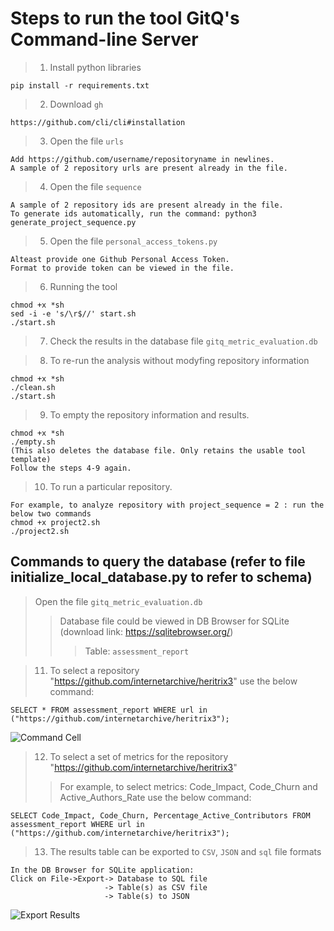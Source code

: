 # Steps to run the tool GitQ's Command-line Server
> 1. Install python libraries
````
pip install -r requirements.txt
````
> 2. Download ```gh```
````
https://github.com/cli/cli#installation
````
> 3. Open the file ```urls``` 
````
Add https://github.com/username/repositoryname in newlines. 
A sample of 2 repository urls are present already in the file.
````
> 4. Open the file ```sequence``` 
````
A sample of 2 repository ids are present already in the file.
To generate ids automatically, run the command: python3 generate_project_sequence.py
````
> 5. Open the file ```personal_access_tokens.py``` 
````
Alteast provide one Github Personal Access Token. 
Format to provide token can be viewed in the file.
````
> 6. Running the tool
````
chmod +x *sh
sed -i -e 's/\r$//' start.sh
./start.sh
````
> 7. Check the results in the database file ```gitq_metric_evaluation.db```

> 8. To re-run the analysis without modyfing repository information
````
chmod +x *sh
./clean.sh
./start.sh
````
> 9. To empty the repository information and results.
````
chmod +x *sh
./empty.sh
(This also deletes the database file. Only retains the usable tool template)
Follow the steps 4-9 again.  
````
> 10. To run a particular repository.
````
For example, to analyze repository with project_sequence = 2 : run the below two commands
chmod +x project2.sh
./project2.sh
````
## Commands to query the database (refer to file initialize_local_database.py to refer to schema)
> Open the file ```gitq_metric_evaluation.db``` 
>> Database file could be viewed in DB Browser for SQLite (download link: https://sqlitebrowser.org/)
>>> Table: ```assessment_report```

> 11. To select a repository "https://github.com/internetarchive/heritrix3" use the below command: 
````
SELECT * FROM assessment_report WHERE url in ("https://github.com/internetarchive/heritrix3");
````
![Command Cell](https://kowndinya2000.github.io/buffer-2.github.io/database_gitq_screenshot-1.png)

> 12. To select a set of metrics for the repository "https://github.com/internetarchive/heritrix3" 
>> For example, to select metrics: Code_Impact, Code_Churn and Active_Authors_Rate use the below command:
````
SELECT Code_Impact, Code_Churn, Percentage_Active_Contributors FROM assessment_report WHERE url in ("https://github.com/internetarchive/heritrix3");
````
> 13. The results table can be exported to ```CSV```, ```JSON``` and ```sql``` file formats 
````
In the DB Browser for SQLite application:
Click on File->Export-> Database to SQL file
                     -> Table(s) as CSV file
                     -> Table(s) to JSON
````
![Export Results](https://kowndinya2000.github.io/buffer-2.github.io/database_gitq_screenshot-2.png)



